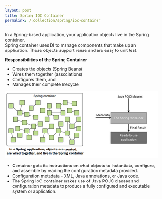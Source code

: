 ```yaml
---
layout: post
title: Spring IOC Container
permalink: /:collection/spring/ioc-container
---
```


In a Spring-based application, your application objects live in the Spring container.  
Spring container uses DI to manage components that make up an application. These objects support reuse and are easy to unit test.

**Responsibilities of the Spring Container**
- Creates the objects (Spring Beans)
- Wires them together (associations)
- Configures them, and 
- Manages their complete lifecycle

![](https://github.com/arpit04tripathi/files-cdn/raw/cdn/spring/spring-core/spring-container.png)

- Container gets its instructions on what objects to instantiate, configure, and assemble by reading the configuration metadata provided. 
- Configuration metadata - XML, Java annotations, or Java code. 
- The Spring IoC container makes use of Java POJO classes and configuration metadata to produce a fully configured and executable system or application.

